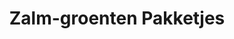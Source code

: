---
title: Zalm-groenten Pakketjes
description: Makkelijke en gezonde ovenschotel in aluminiumfolie
image: https://images.unsplash.com/photo-1467003909585-2f8a72700288
categories: [Diner, Koolhydraatarm, Meal-prep]
tijd: 25
portions: 4
ingredients:
  - 4 zalmfilets
  - 400g sperziebonen
  - 2 paprika's
  - 4 el olijfolie
  - 2 citroenen
  - 4 takjes dille
  - Zeezout en peper
instructions:
  - Verwarm de oven voor op 200°C.
  - Knip 4 stukken aluminiumfolie van 30x30cm.
  - Verdeel groenten over de folie.
  - Leg zalm erop en besprenkel met olie en citroensap.
  - Voeg dille toe en kruid met peper en zout.
  - Vouw pakketjes dicht en bak 20 min in de oven.
---